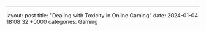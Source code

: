 ---
layout: post
title: "Dealing with Toxicity in Online Gaming"
date:   2024-01-04 18:08:32 +0000
categories: Gaming
